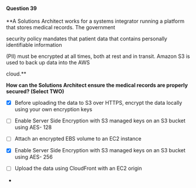 #### Question  39


**A Solutions Architect works for a systems integrator running a platform that stores medical records. The government

security policy mandates that patient data that contains personally identifiable information

(PII) must be encrypted at all times, both at rest and in transit. Amazon S3 is used to back up data into the AWS

cloud.**


**How can the Solutions Architect ensure the medical records are properly secured? (Select TWO)**


- [x] Before uploading the data to S3 over HTTPS, encrypt the data locally using your own encryption keys


- [ ] Enable Server Side Encryption with S3 managed keys on an S3 bucket using AES- 128


- [ ] Attach an encrypted EBS volume to an EC2 instance


- [x] Enable Server Side Encryption with S3 managed keys on an S3 bucket using AES- 256


- [ ] Upload the data using CloudFront with an EC2 origin


*